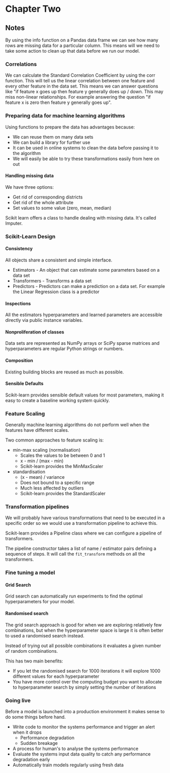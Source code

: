 # Chapter Two

## Notes

By using the info function on a Pandas data frame we can see how many rows are missing data for a particular column. This means will we need to take some action to clean up that data before we run our model.

### Correlations

We can calculate the Standard Correlation Coefficient by using the corr function. This will tell us the linear correlation between one feature and every other feature in the data set. This means we can answer questions like "if feature x goes up then feature y generally does up / down. This may miss non-linear relationships. For example answering the question "if feature x is zero then feature y generally goes up".

### Preparing data for machine learning algorithms

Using functions to prepare the data has advantages because:

- We can reuse them on many data sets
- We can build a library for further use
- It can be used in online systems to clean the data before passing it to the algorithm
- We will easily be able to try these transformations easily from here on out

#### Handling missing data

We have three options:

- Get rid of corresponding districts
- Get rid of the whole attribute
- Set values to some value (zero, mean, median)

Scikit learn offers a class to handle dealing with missing data. It's called Imputer.

### Scikit-Learn Design

#### Consistency

All objects share a consistent and simple interface.

- Estimators - An object that can estimate some parameters based on a data set
- Transformers - Transforms a data set
- Predictors - Predictors can make a prediction on a data set. For example the Linear Regression class is a predictor

#### Inspections

All the estimators hyperparameters and learned parameters are accessible directly via public instance variables.

#### Nonproliferation of classes

Data sets are represented as NumPy arrays or SciPy sparse matrices and hyperparameters are regular Python strings or numbers.

#### Composition

Existing building blocks are reused as much as possible.

#### Sensible Defaults

Scikit-learn provides sensible default values for most parameters, making it easy to create a baseline working system quickly.

### Feature Scaling

Generally machine learning algorithms do not perform well when the features have different scales.

Two common approaches to feature scaling is:

- min-max scaling (normalisation)
    - Scales the values to be between 0 and 1
    - x - min / (max - min)
    - Scikit-learn provides the MinMaxScaler
- standardisation
    - (x - mean) / variance
    - Does not bound to a specific range
    - Much less affected by outliers
    - Scikit-learn provides the StandardScaler
    
### Transformation pipelines

We will probably have various transformations that need to be executed in a specific order so we would use a transformation pipeline to achieve this.

Scikit-learn provides a Pipeline class where we can configure a pipeline of transformers.

The pipeline constructor takes a list of name / estimator pairs defining a sequence of steps. It will call the `fit_transform` methods on all the transformers.

### Fine tuning a model

#### Grid Search

Grid search can automatically run experiments to find the optimal hyperparameters for your model.

#### Randomised search

The grid search approach is good for when we are exploring relatively few combinations, but when the hyperparameter space is large it is often better to used a randomised search instead.

Instead of trying out all possible combinations it evaluates a given number of random combinations.

This has two main benefits:
- If you let the randomised search for 1000 iterations it will explore 1000 different values for each hyperparameter
- You have more control over the computing budget you want to allocate to hyperparameter search by simply setting the number of iterations

### Going live

Before a model is launched into a production environment it makes sense to do some things before hand.

- Write code to monitor the systems performance and trigger an alert when it drops
    - Performance degradation
    - Sudden breakage
- A process for human's to analyse the systems performance
- Evaluate the systems input data quality to catch any performance degradation early
- Automatically train models regularly using fresh data